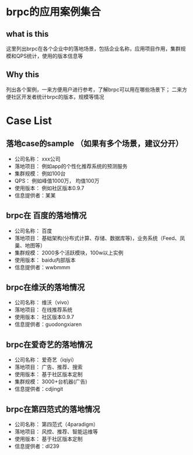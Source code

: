 # brpc的应用案例集合

## what is this
这里列出brpc在各个企业中的落地场景，包括企业名称，应用项目作用，集群规模和QPS统计，使用的版本信息等

## Why this
列出各个案例，一来方便用户进行参考，了解brpc可以用在哪些场景下；
二来方便社区开发者统计brpc的版本，规模等情况

# Case List
## 落地case的sample （如果有多个场景，建议分开）
* 公司名称： xxx公司
* 落地项目： 例如app的个性化推荐系统的预测服务
* 集群规模： 例如100台
* QPS： 例如峰值1000万， 均值100万
* 使用版本： 例如社区版本0.9.7
* 信息提供者：某某

## brpc在 百度的落地情况
* 公司名称： 百度
* 落地项目： 基础架构(分布式计算、存储、数据库等)，业务系统（Feed、凤巢、地图等）
* 集群规模： 2000多个活跃模块，100w以上实例
* 使用版本： baidu内部版本
* 信息提供者：wwbmmm

## brpc在维沃的落地情况
* 公司名称： 维沃（vivo）
* 落地项目： 在线推荐系统
* 使用版本： 社区版本0.9.7
* 信息提供者：guodongxiaren

## brpc在爱奇艺的落地情况
* 公司名称： 爱奇艺（iqiyi）
* 落地项目： 广告、推荐、搜索
* 使用版本： 基于社区版本定制
* 集群规模： 3000+台机器(广告)
* 信息提供者：cdjingit

## brpc在第四范式的落地情况
* 公司名称： 第四范式（4paradigm）
* 落地项目： 风控、推荐、智能运维等
* 使用版本： 基于社区版本定制
* 信息提供者：dl239
